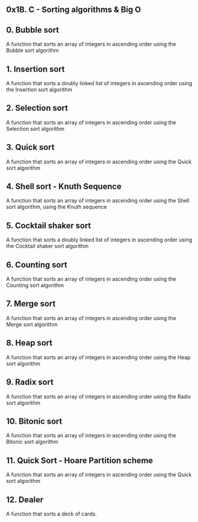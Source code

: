 ## 0x1B. C - Sorting algorithms & Big O

## 0. Bubble sort
A function that sorts an array of integers in ascending order using the Bubble sort algorithm

## 1. Insertion sort
A function that sorts a doubly linked list of integers in ascending order using the Insertion sort algorithm

## 2. Selection sort
A  function that sorts an array of integers in ascending order using the Selection sort algorithm

## 3. Quick sort
A  function that sorts an array of integers in ascending order using the Quick sort algorithm

## 4. Shell sort - Knuth Sequence
A function that sorts an array of integers in ascending order using the Shell sort algorithm, using the Knuth sequence

## 5. Cocktail shaker sort
A  function that sorts a doubly linked list of integers in ascending order using the Cocktail shaker sort algorithm
## 6. Counting sort
A function that sorts an array of integers in ascending order using the Counting sort algorithm

## 7. Merge sort
A  function that sorts an array of integers in ascending order using the Merge sort algorithm

## 8. Heap sort
A  function that sorts an array of integers in ascending order using the Heap sort algorithm

## 9. Radix sort
A function that sorts an array of integers in ascending order using the Radix sort algorithm

## 10. Bitonic sort
A function that sorts an array of integers in ascending order using the Bitonic sort algorithm

## 11. Quick Sort - Hoare Partition scheme
A function that sorts an array of integers in ascending order using the Quick sort algorithm

## 12. Dealer
A  function that sorts a deck of cards.
